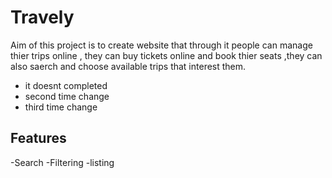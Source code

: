 # Travely

Aim of this project is to create website that through it people can manage thier
trips online , they can buy tickets online and book thier seats ,they can also
saerch and choose available trips that interest them.

- it doesnt completed
- second time change
- third time change

## Features

-Search
-Filtering
-listing
